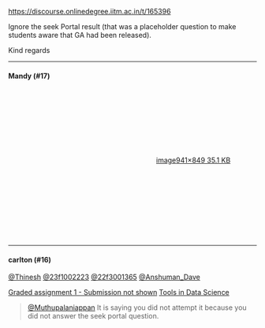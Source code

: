 https://discourse.onlinedegree.iitm.ac.in/t/165396

Ignore the seek Portal result (that was a placeholder question to make students aware that GA had been released).</p>
<p>Kind regards</p><hr>

<h4>Mandy (#17)</h4>
<p><div class="lightbox-wrapper"><a class="lightbox" data-download-href="/uploads/short-url/d36POZP6aGSBQsL8gJyTyUtRfgv.png?dl=1" href="https://europe1.discourse-cdn.com/flex013/uploads/iitm/original/3X/5/b/5b76445eee9ba8c37095e6283e8a59cdcfa92a63.png" rel="noopener nofollow ugc" title="image"><div class="meta"><svg aria-hidden="true" class="fa d-icon d-icon-far-image svg-icon"><use href="#far-image"></use></svg><span class="filename">image</span><span class="informations">941×849 35.1 KB</span><svg aria-hidden="true" class="fa d-icon d-icon-discourse-expand svg-icon"><use href="#discourse-expand"></use></svg></div></a></div></p><hr>

<h4>carlton (#16)</h4>
<p><a class="mention" href="/u/thinesh">@Thinesh</a> <a class="mention" href="/u/23f1002223">@23f1002223</a> <a class="mention" href="/u/22f3001365">@22f3001365</a> <a class="mention" href="/u/anshuman_dave">@Anshuman_Dave</a></p>
<aside class="quote" data-post="2" data-topic="165396">
<div class="title">
<div class="quote-controls"></div>

<a href="https://discourse.onlinedegree.iitm.ac.in/t/graded-assignment-1-submission-not-shown/165396/2">Graded assignment 1 - Submission not shown</a> <a class="badge-category__wrapper" href="/c/courses/tds-kb/34"><span class="badge-category --has-parent" data-category-id="34" data-drop-close="true" data-parent-category-id="9" style="--category-badge-color: #0088CC; --category-badge-text-color: #FFFFFF; --parent-category-badge-color: #3AB54A;" title="This category is created to address subject-specific queries related to Tools in Data Science"><span class="badge-category__name">Tools in Data Science</span></span></a>
</div>
<blockquote>
<a class="mention" href="/u/muthupalaniappan">@Muthupalaniappan</a> 
It is saying you did not attempt it because you did not answer the seek portal question.